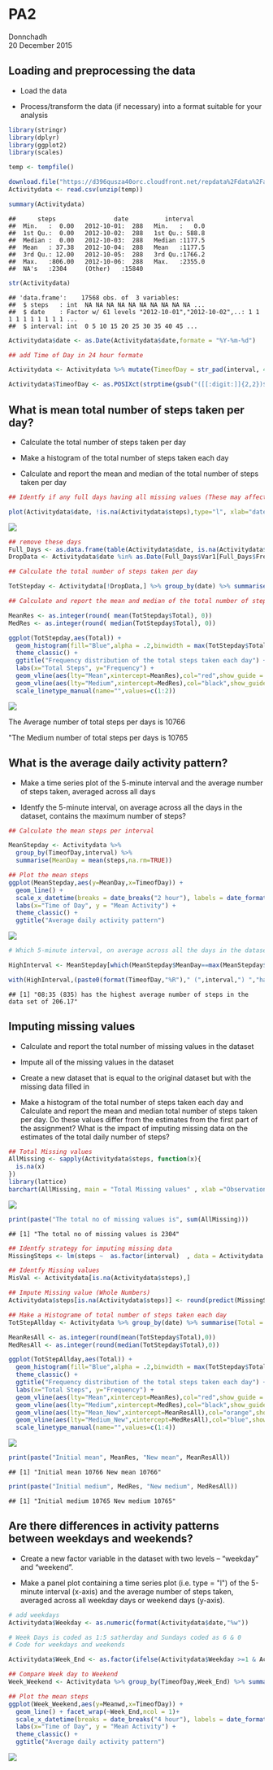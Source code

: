# PA2
Donnchadh  
20 December 2015  

## Loading and preprocessing the data

* Load the data  

* Process/transform the data (if necessary) into a format suitable for your analysis  


```r
library(stringr)
library(dplyr)
library(ggplot2)
library(scales)

temp <- tempfile()

download.file("https://d396qusza40orc.cloudfront.net/repdata%2Fdata%2Factivity.zip",temp, mode="wb")
Activitydata <- read.csv(unzip(temp))  

summary(Activitydata)
```

```
##      steps                date          interval     
##  Min.   :  0.00   2012-10-01:  288   Min.   :   0.0  
##  1st Qu.:  0.00   2012-10-02:  288   1st Qu.: 588.8  
##  Median :  0.00   2012-10-03:  288   Median :1177.5  
##  Mean   : 37.38   2012-10-04:  288   Mean   :1177.5  
##  3rd Qu.: 12.00   2012-10-05:  288   3rd Qu.:1766.2  
##  Max.   :806.00   2012-10-06:  288   Max.   :2355.0  
##  NA's   :2304     (Other)   :15840
```

```r
str(Activitydata)
```

```
## 'data.frame':	17568 obs. of  3 variables:
##  $ steps   : int  NA NA NA NA NA NA NA NA NA NA ...
##  $ date    : Factor w/ 61 levels "2012-10-01","2012-10-02",..: 1 1 1 1 1 1 1 1 1 1 ...
##  $ interval: int  0 5 10 15 20 25 30 35 40 45 ...
```

```r
Activitydata$date <- as.Date(Activitydata$date,formate = "%Y-%m-%d")

## add Time of Day in 24 hour formate

Activitydata <- Activitydata %>% mutate(TimeofDay = str_pad(interval, 4, pad = "0"))

Activitydata$TimeofDay <- as.POSIXct(strptime(gsub("([[:digit:]]{2,2})$", ":\\1", Activitydata$TimeofDay),format = "%R"))
```

## What is mean total number of steps taken per day?

* Calculate the total number of steps taken per day

* Make a histogram of the total number of steps taken each day

* Calculate and report the mean and median of the total number of steps taken per day


```r
## Identfy if any full days having all missing values (These may affect the mean by providing 0 values for theses days)

plot(Activitydata$date, !is.na(Activitydata$steps),type="l", xlab="date",ylab="Complete Data", main="Days with no activity")
```

![](PA2_Template_files/figure-html/unnamed-chunk-2-1.png) 

```r
## remove these days
Full_Days <- as.data.frame(table(Activitydata$date, is.na(Activitydata$steps)))
DropData <- Activitydata$date %in% as.Date(Full_Days$Var1[Full_Days$Freq==288 & Full_Days$Var2=="TRUE"])

## Calculate the total number of steps taken per day

TotStepday <- Activitydata[!DropData,] %>% group_by(date) %>% summarise(Total = sum(steps, na.rm = TRUE))

## Calculate and report the mean and median of the total number of steps taken per day

MeanRes <- as.integer(round( mean(TotStepday$Total), 0))
MedRes <- as.integer(round( median(TotStepday$Total), 0))

ggplot(TotStepday,aes(Total)) + 
  geom_histogram(fill="Blue",alpha = .2,binwidth = max(TotStepday$Total)/12) + 
  theme_classic() +
  ggtitle("Frequency distribution of the total steps taken each day") +
  labs(x="Total Steps", y="Frequency") +
  geom_vline(aes(lty="Mean",xintercept=MeanRes),col="red",show_guide = TRUE) +
  geom_vline(aes(lty="Medium",xintercept=MedRes),col="black",show_guide = TRUE) +
  scale_linetype_manual(name="",values=c(1:2))
```

![](PA2_Template_files/figure-html/unnamed-chunk-2-2.png) 

The Average number of total steps per days is 10766

"The Medium number of total steps per days is 10765


## What is the average daily activity pattern?

* Make a time series plot of the 5-minute interval and the average number of steps taken, averaged across all days  

* Identfy the 5-minute interval, on average across all the days in the dataset, contains the maximum number of steps?


```r
## Calculate the mean steps per interval

MeanStepday <- Activitydata %>%
  group_by(TimeofDay,interval) %>% 
  summarise(MeanDay = mean(steps,na.rm=TRUE))

## Plot the mean steps 
ggplot(MeanStepday,aes(y=MeanDay,x=TimeofDay)) + 
  geom_line() + 
  scale_x_datetime(breaks = date_breaks("2 hour"), labels = date_format("%H:%M")) + 
  labs(x="Time of Day", y = "Mean Activity") + 
  theme_classic() +
  ggtitle("Average daily activity pattern")
```

![](PA2_Template_files/figure-html/unnamed-chunk-3-1.png) 

```r
# Which 5-minute interval, on average across all the days in the dataset, contains the maximum number of steps?

HighInterval <- MeanStepday[which(MeanStepday$MeanDay==max(MeanStepday$MeanDay)),]

with(HighInterval,(paste0(format(TimeofDay,"%R")," (",interval,") ","has the highest average number of steps in the data set of ",round(MeanDay,2))))
```

```
## [1] "08:35 (835) has the highest average number of steps in the data set of 206.17"
```

## Imputing missing values

* Calculate and report the total number of missing values in the dataset  

* Impute all of the missing values in the dataset  

* Create a new dataset that is equal to the original dataset but with the missing data filled in  

* Make a histogram of the total number of steps taken each day and Calculate and report the mean and median total number of steps taken per day. Do these values differ from the estimates from the first part of the assignment? What is the impact of imputing missing data on the estimates of the total daily number of steps?



```r
## Total Missing values
AllMissing <- sapply(Activitydata$steps, function(x){
  is.na(x)
})
library(lattice)
barchart(AllMissing, main = "Total Missing values" , xlab ="Observations")
```

![](PA2_Template_files/figure-html/unnamed-chunk-4-1.png) 

```r
print(paste("The total no of missing values is", sum(AllMissing)))
```

```
## [1] "The total no of missing values is 2304"
```

```r
## Identfy strategy for imputing missing data 
MissingSteps <- lm(steps ~  as.factor(interval)  , data = Activitydata )

## Identfy Missing values
MisVal <- Activitydata[is.na(Activitydata$steps),]

## Impute Missing value (Whole Numbers)
Activitydata$steps[is.na(Activitydata$steps)] <- round(predict(MissingSteps,MisVal),0)

## Make a Histograme of total number of steps taken each day
TotStepAllday <- Activitydata %>% group_by(date) %>% summarise(Total = sum(steps,na.rm=TRUE))

MeanResAll <- as.integer(round(mean(TotStepday$Total),0))
MedResAll <- as.integer(round(median(TotStepday$Total),0))

ggplot(TotStepAllday,aes(Total)) + 
  geom_histogram(fill="Blue",alpha = .2,binwidth = max(TotStepday$Total)/12) + 
  theme_classic() +
  ggtitle("Frequency distribution of the total steps taken each day") +
  labs(x="Total Steps", y="Frequency") +
  geom_vline(aes(lty="Mean",xintercept=MeanRes),col="red",show_guide = TRUE) +
  geom_vline(aes(lty="Medium",xintercept=MedRes),col="black",show_guide = TRUE) +
  geom_vline(aes(lty="Mean_New",xintercept=MeanResAll),col="orange",show_guide = TRUE) +
  geom_vline(aes(lty="Medium_New",xintercept=MedResAll),col="blue",show_guide = TRUE) +
  scale_linetype_manual(name="",values=c(1:4))
```

![](PA2_Template_files/figure-html/unnamed-chunk-4-2.png) 

```r
print(paste("Initial mean", MeanRes, "New mean", MeanResAll))
```

```
## [1] "Initial mean 10766 New mean 10766"
```

```r
print(paste("Initial medium", MedRes, "New medium", MedResAll))
```

```
## [1] "Initial medium 10765 New medium 10765"
```


## Are there differences in activity patterns between weekdays and weekends?

* Create a new factor variable in the dataset with two levels – “weekday” and “weekend”.

* Make a panel plot containing a time series plot (i.e. type = "l") of the 5-minute interval (x-axis) and the average number of steps taken, averaged across all weekday days or weekend days (y-axis).


```r
# add weekdays 
Activitydata$Weekday <- as.numeric(format(Activitydata$date,"%w"))

# Week Days is coded as 1:5 satherday and Sundays coded as 6 & 0
# Code for weekdays and weekends

Activitydata$Week_End <- as.factor(ifelse(Activitydata$Weekday >=1 & Activitydata$Weekday <= 5, "WeekDay","Weekend" ))

## Compare Week day to Weekend
Week_Weekend <- Activitydata %>% group_by(TimeofDay,Week_End) %>% summarise(Meanwd = mean(steps,na.rm=TRUE))

## Plot the mean steps 
ggplot(Week_Weekend,aes(y=Meanwd,x=TimeofDay)) + 
  geom_line() + facet_wrap(~Week_End,ncol = 1)+
  scale_x_datetime(breaks = date_breaks("4 hour"), labels = date_format("%H:%M")) + 
  labs(x="Time of Day", y = "Mean Activity") + 
  theme_classic() +
  ggtitle("Average daily activity pattern")
```

![](PA2_Template_files/figure-html/unnamed-chunk-5-1.png) 

